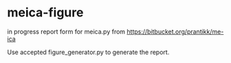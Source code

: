 meica-figure
============

in progress report form for meica.py from https://bitbucket.org/prantikk/me-ica

Use accepted figure_generator.py to generate the report.
